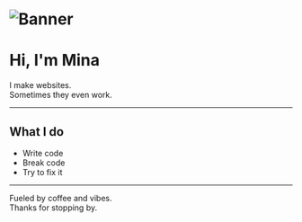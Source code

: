 # ![Banner](BANNER.png)

# Hi, I'm Mina

I make websites.  
Sometimes they even work.

---

## What I do
- Write code  
- Break code  
- Try to fix it  

---

Fueled by coffee and vibes.  
Thanks for stopping by.
